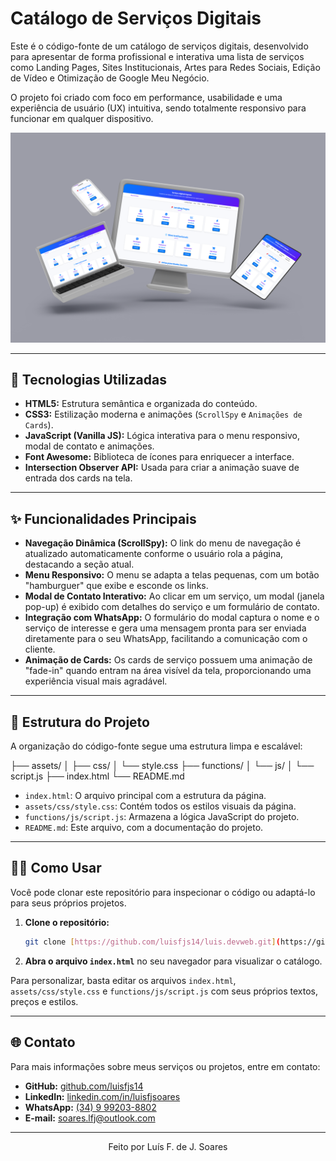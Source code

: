# Catálogo de Serviços Digitais

Este é o código-fonte de um catálogo de serviços digitais, desenvolvido para apresentar de forma profissional e interativa uma lista de serviços como Landing Pages, Sites Institucionais, Artes para Redes Sociais, Edição de Vídeo e Otimização de Google Meu Negócio.

O projeto foi criado com foco em performance, usabilidade e uma experiência de usuário (UX) intuitiva, sendo totalmente responsivo para funcionar em qualquer dispositivo.

![Captura de tela do projeto em dispositivos](miniatura.png)

---

## 🚀 Tecnologias Utilizadas

-   **HTML5:** Estrutura semântica e organizada do conteúdo.
-   **CSS3:** Estilização moderna e animações (`ScrollSpy` e `Animações de Cards`).
-   **JavaScript (Vanilla JS):** Lógica interativa para o menu responsivo, modal de contato e animações.
-   **Font Awesome:** Biblioteca de ícones para enriquecer a interface.
-   **Intersection Observer API:** Usada para criar a animação suave de entrada dos cards na tela.

---

## ✨ Funcionalidades Principais

-   **Navegação Dinâmica (ScrollSpy):** O link do menu de navegação é atualizado automaticamente conforme o usuário rola a página, destacando a seção atual.
-   **Menu Responsivo:** O menu se adapta a telas pequenas, com um botão "hamburguer" que exibe e esconde os links.
-   **Modal de Contato Interativo:** Ao clicar em um serviço, um modal (janela pop-up) é exibido com detalhes do serviço e um formulário de contato.
-   **Integração com WhatsApp:** O formulário do modal captura o nome e o serviço de interesse e gera uma mensagem pronta para ser enviada diretamente para o seu WhatsApp, facilitando a comunicação com o cliente.
-   **Animação de Cards:** Os cards de serviço possuem uma animação de "fade-in" quando entram na área visível da tela, proporcionando uma experiência visual mais agradável.

---

## 📁 Estrutura do Projeto

A organização do código-fonte segue uma estrutura limpa e escalável:

├── assets/
│   ├── css/
│       └── style.css
├── functions/
│   └── js/
│       └── script.js
├── index.html
└── README.md


-   `index.html`: O arquivo principal com a estrutura da página.
-   `assets/css/style.css`: Contém todos os estilos visuais da página.
-   `functions/js/script.js`: Armazena a lógica JavaScript do projeto.
-   `README.md`: Este arquivo, com a documentação do projeto.

---

## 👨‍💻 Como Usar

Você pode clonar este repositório para inspecionar o código ou adaptá-lo para seus próprios projetos.

1.  **Clone o repositório:**
    ```bash
    git clone [https://github.com/luisfjs14/luis.devweb.git](https://github.com/luisfjs14/luis.devweb.git)
    ```
2.  **Abra o arquivo `index.html`** no seu navegador para visualizar o catálogo.

Para personalizar, basta editar os arquivos `index.html`, `assets/css/style.css` e `functions/js/script.js` com seus próprios textos, preços e estilos.

---

## 🌐 Contato

Para mais informações sobre meus serviços ou projetos, entre em contato:

-   **GitHub:** [github.com/luisfjs14](https://github.com/luisfjs14)
-   **LinkedIn:** [linkedin.com/in/luisfjsoares](https://www.linkedin.com/in/luisfjsoares)
-   **WhatsApp:** [(34) 9 99203-8802](https://wa.me/5534992038802)
-   **E-mail:** [soares.lfj@outlook.com](mailto:soares.lfj@outlook.com)

---

<p align="center">Feito por Luís F. de J. Soares</p>
